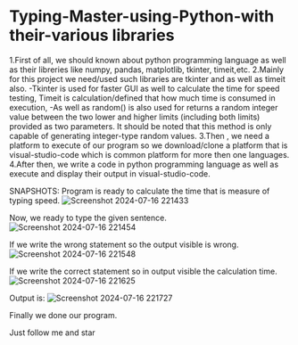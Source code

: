 # Typing-Master-using-Python-with their-various libraries
1.First of all, we should known about python programming language as well as their libreries like numpy, pandas, matplotlib, tkinter, timeit,etc.
2.Mainly for this project we need/used such libraries are tkinter and as well as timeit also.
-Tkinter is used for faster GUI as well to calculate the time for speed testing, Timeit is calculation/defined that how much time is consumed in execution,
-As well as random() is also used for  returns a random integer value between the two lower and higher limits (including both limits) provided as two parameters. 
 It should be noted that this method is only capable of generating integer-type random values.
3.Then , we need a platform to execute of our program so we download/clone a platform that is visual-studio-code which is common platform for more then one languages. 
4.After then, we write a code in python programming language as well as execute and display their output in visual-studio-code.

SNAPSHOTS:
Program is ready to calculate the time that is measure of typing speed.
![Screenshot 2024-07-16 221433](https://github.com/user-attachments/assets/f75c09e4-3b51-4fc0-9140-6ff5bb4dda7a)

Now, we ready to type the given sentence.
![Screenshot 2024-07-16 221454](https://github.com/user-attachments/assets/caa75fb8-4d33-4d30-9809-d45c13db129f)

If we write the wrong statement so the output visible is wrong.
![Screenshot 2024-07-16 221548](https://github.com/user-attachments/assets/ccc3376e-b53e-4d9b-80c8-f91564c24311)

If we write the correct statement so in output visible the calculation time.
![Screenshot 2024-07-16 221625](https://github.com/user-attachments/assets/90b953d1-47cc-4d80-a7e6-f80cbbef234b)

Output is:
![Screenshot 2024-07-16 221727](https://github.com/user-attachments/assets/5a47fda4-9910-4fbb-a27a-2dd1deec0d38)

Finally we done our program.

Just follow me and star


